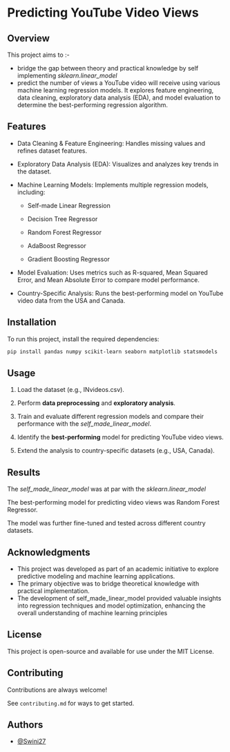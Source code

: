# Predicting YouTube Video Views

## Overview

This project aims to :-
- bridge the gap between theory and practical knowledge by self implementing *sklearn.linear_model*
- predict the number of views a YouTube video will receive using various machine learning regression models. 
It explores feature engineering, data cleaning, exploratory data analysis (EDA), and model evaluation to determine the best-performing regression algorithm.

## Features

- Data Cleaning & Feature Engineering: Handles missing values and refines dataset features.

- Exploratory Data Analysis (EDA): Visualizes and analyzes key trends in the dataset.

- Machine Learning Models: Implements multiple regression models, including:
    
    - Self-made Linear Regression
    
    - Decision Tree Regressor
    
    - Random Forest Regressor
    
    - AdaBoost Regressor
    
    - Gradient Boosting Regressor

- Model Evaluation: Uses metrics such as R-squared, Mean Squared Error, and Mean Absolute Error to compare model performance.

- Country-Specific Analysis: Runs the best-performing model on YouTube video data from the USA and Canada.

## Installation

To run this project, install the required dependencies:
```bash
pip install pandas numpy scikit-learn seaborn matplotlib statsmodels
```

## Usage

1. Load the dataset (e.g., INvideos.csv).

2. Perform **data preprocessing** and **exploratory analysis**.

3. Train and evaluate different regression models and compare their performance with the *self_made_linear_model*.

4. Identify the **best-performing** model for predicting YouTube video views.

5. Extend the analysis to country-specific datasets (e.g., USA, Canada).

## Results

The *self_made_linear_model* was at par with the *sklearn.linear_model*

The best-performing model for predicting video views was Random Forest Regressor.

The model was further fine-tuned and tested across different country datasets.

## Acknowledgments

- This project was developed as part of an academic initiative to explore predictive modeling and machine learning applications.
- The primary objective was to bridge theoretical knowledge with practical implementation.
- The development of self_made_linear_model provided valuable insights into regression techniques and model optimization, enhancing the overall understanding of machine learning principles

## License

This project is open-source and available for use under the MIT License.


## Contributing

Contributions are always welcome!

See `contributing.md` for ways to get started.


## Authors

- [@Swini27](https://www.github.com/Swini27)

